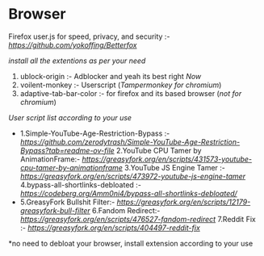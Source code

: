 # Browser

Firefox user.js for speed, privacy, and security :- *https://github.com/yokoffing/Betterfox*


*install all the extentions as per your need*

1. ublock-origin :- Adblocker and yeah its best right *Now*
2. voilent-monkey :- Userscript  (*Tampermonkey for chromium*)
3. adaptive-tab-bar-color :- for firefox and its based browser  (*not for chromium*)


*User script list according to your use*

- 1.Simple-YouTube-Age-Restriction-Bypass :- *https://github.com/zerodytrash/Simple-YouTube-Age-Restriction-Bypass?tab=readme-ov-file*
2.YouTube CPU Tamer by AnimationFrame:- *https://greasyfork.org/en/scripts/431573-youtube-cpu-tamer-by-animationframe*
3.YouTube JS Engine Tamer :- *https://greasyfork.org/en/scripts/473972-youtube-js-engine-tamer*
4.bypass-all-shortlinks-debloated :- *https://codeberg.org/Amm0ni4/bypass-all-shortlinks-debloated/*
- 5.GreasyFork Bullshit Filter:- *https://greasyfork.org/en/scripts/12179-greasyfork-bull-filter*
6.Fandom Redirect:- *https://greasyfork.org/en/scripts/476527-fandom-redirect*
7.Reddit Fix :- *https://greasyfork.org/en/scripts/404497-reddit-fix*

*no need to debloat your browser, install extension according to your use


